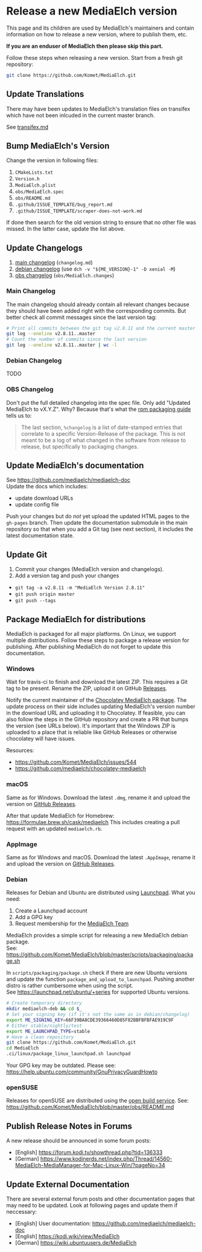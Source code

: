 # Release a new MediaElch version

This page and its children are used by MediaElch's maintainers and contain information
on how to release a new version, where to publish them, etc.

**If you are an enduser of MediaElch then please skip this part.**

Follow these steps when releasing a new version. Start from a fresh git repository:

```sh
git clone https://github.com/Komet/MediaElch.git
```

## Update Translations

There may have been updates to MediaElch's translation files on transifex which
have not been inlcuded in the current master branch.

See [transifex.md](transifex.md)


## Bump MediaElch's Version

Change the version in following files:

 1. `CMakeLists.txt`
 1. `Version.h`
 1. `MediaElch.plist`
 1. `obs/MediaElch.spec`
 1. `obs/README.md`
 1. `.github/ISSUE_TEMPLATE/bug_report.md`
 1. `.github/ISSUE_TEMPLATE/scraper-does-not-work.md`

If done then search for the old version string to ensure that no other
file was missed. In the latter case, update the list above.


## Update Changelogs

 1. [main changelog](#user-content-notes--main-changelog) (`changelog.md`)
 2. [debian changelog](#user-content-notes--debian-changelog) (use `dch -v "${ME_VERSION}-1" -D xenial -M`)
 3. [obs changelog](#user-content-notes--obs-changelog) (`obs/MediaElch.changes`)

### Main Changelog
The main changelog should already contain all relevant changes because
they should have been added right with the corresponding commits.
But better check all commit messages since the last version tag:

```sh
# Print all commits between the git tag v2.8.11 and the current master branch
git log --oneline v2.8.11..master
# Count the number of commits since the last version
git log --oneline v2.8.11..master | wc -l
```


### Debian Changelog
TODO


### OBS Changelog
Don't put the full detailed changelog into the spec file. Only add "Updated MediaElch to vX.Y.Z".
Why? Because that's what the [rpm packaging guide][rpm-guide] tells us to:

> The last section, `%changelog` is a list of date-stamped entries that correlate to a
> specific Version-Release of the package.  This is not meant to be a log of what
> changed in the software from release to release, but specifically to packaging changes.

[rpm-guide]: https://rpm-guide.readthedocs.io/en/latest/rpm-guide.html#working-with-spec-files


## Update MediaElch's documentation

See https://github.com/mediaelch/mediaelch-doc  
Update the docs which includes:

 - update download URLs
 - update config file

Push your changes but do *not* yet upload the updated HTML pages to the `gh-pages` branch.
Then update the documentation submodule in the main repository so that when you
add a Git tag (see next section), it includes the latest documentation state.


## Update Git

 1. Commit your changes (MediaElch version and changelogs).
 2. Add a version tag and push your changes
 
  - `git tag -a v2.8.11 -m "MediaElch Version 2.8.11"`
  - `git push origin master`
  - `git push --tags`


## Package MediaElch for distributions

MediaElch is packaged for all major platforms. On Linux, we support multiple distributions.
Follow these steps to package a release version for publishing. After publishing MediaElch
do not forget to update this documentation.

### Windows
Wait for travis-ci to finish and download the latest ZIP. This requires a Git tag to be present.
Rename the ZIP, upload it on GitHub [Releases](https://github.com/Komet/MediaElch/releases).

Notify the current maintainer of the [Chocolatey MediaElch package][choco].
The update process on their side includes updating MediaElch's version number in the
download URL and uploading it to Chocolatey. If feasible, you can also follow the steps in
the GitHub repository and create a PR that bumps the version (see URLs below).
It's important that the Windows ZIP is uploaded to a place that is reliable like
GitHub Releases or otherwise chocolatey will have issues.

Resources:
 - https://github.com/Komet/MediaElch/issues/544
 - https://github.com/mediaelch/chocolatey-mediaelch

[choco]: https://chocolatey.org/packages/MediaElch/

### macOS
Same as for Windows. Download the latest `.dmg`, rename it and upload the version on
[GitHub Releases](https://github.com/Komet/MediaElch/releases).

After that update MediaElch for Homebrew: https://formulae.brew.sh/cask/mediaelch
This includes creating a pull request with an updated `mediaelch.rb`.

### AppImage
Same as for Windows and macOS. Download the latest `.AppImage`, rename it and upload
the version on [GitHub Releases](https://github.com/Komet/MediaElch/releases).

### Debian
Releases for Debian and Ubuntu are distributed using [Launchpad](https://launchpad.net/).
What you need:

 1. Create a Launchpad account
 2. Add a GPG key
 3. Request membership for the [MediaElch Team](https://launchpad.net/~mediaelch)

MediaElch provides a simple script for releasing a new MediaElch debian package.  
See: https://github.com/Komet/MediaElch/blob/master/scripts/packaging/package.sh

In `scripts/packaging/package.sh` check if there are new Ubuntu versions and
update the function `package_and_upload_to_launchpad`. Pushing another distro
is rather cumbersome when using the script.  
See https://launchpad.net/ubuntu/+series for supported Ubuntu versions.

```sh
# Create temporary directory
mkdir mediaelch-deb && cd $_
# Set your signing key (if it's not the same as in debian/changelog)
export ME_SIGNING_KEY=66F39BA8CDE39366460D85F82BBFBFBFAE919C9F
# Either stable/nightly/test
export ME_LAUNCHPAD_TYPE=stable
# Have a clean repository
git clone https://github.com/Komet/MediaElch.git
cd MediaElch
.ci/linux/package_linux_launchpad.sh launchpad
```

Your GPG key may be outdated. Please see: <https://help.ubuntu.com/community/GnuPrivacyGuardHowto>

### openSUSE
Releases for openSUSE are distributed using the [open build service](https://openbuildservice.org/).
See: https://github.com/Komet/MediaElch/blob/master/obs/README.md


## Publish Release Notes in Forums
A new release should be announced in some forum posts:

 - [English] https://forum.kodi.tv/showthread.php?tid=136333
 - [German] https://www.kodinerds.net/index.php/Thread/14560-MediaElch-MediaManager-for-Mac-Linux-Win/?pageNo=34


## Update External Documentation
There are several external forum posts and other documentation pages that may
need to be updated. Look at following pages and update them if neccessary:

 - [English] User documentation: https://github.com/mediaelch/mediaelch-doc
 - [English] https://kodi.wiki/view/MediaElch
 - [German] https://wiki.ubuntuusers.de/MediaElch
